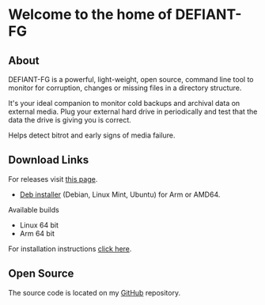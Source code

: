 # Welcome to the home of DEFIANT-FG

## About

DEFIANT-FG is a powerful, light-weight, open source, command line tool to monitor for corruption, changes or missing files in a directory structure.

It's your ideal companion to monitor cold backups and archival data on external media. Plug your external hard drive in periodically and test that the data the drive is giving you is correct.

Helps detect bitrot and early signs of media failure.


## Download Links

For releases visit [this page](https://github.com/karlh001/defiant-fg/releases).

* [Deb installer](https://github.com/karlh001/defiant-fg/tree/main/deb) (Debian, Linux Mint, Ubuntu) for Arm or AMD64.

Available builds

- Linux 64 bit
- Arm 64 bit

For installation instructions [click here](installation.md).

## Open Source

The source code is located on my [GitHub](https://github.com/karlh001/defiant-fg) repository. 
